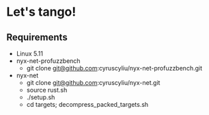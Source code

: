 # Let's tango!

## Requirements

+ Linux 5.11
+ nyx-net-profuzzbench
    - git clone git@github.com:cyruscyliu/nyx-net-profuzzbench.git
+ nyx-net
    - git clone git@github.com:cyruscyliu/nyx-net.git
    - source rust.sh
    - ./setup.sh
    - cd targets; decompress_packed_targets.sh
